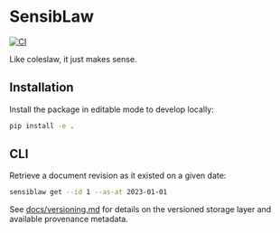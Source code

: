 # SensibLaw
[![CI](https://github.com/SensibLaw/SensibLaw/actions/workflows/ci.yml/badge.svg)](https://github.com/SensibLaw/SensibLaw/actions/workflows/ci.yml)

Like coleslaw, it just makes sense.

## Installation

Install the package in editable mode to develop locally:

```bash
pip install -e .
```

## CLI

Retrieve a document revision as it existed on a given date:

```bash
sensiblaw get --id 1 --as-at 2023-01-01
```

See [docs/versioning.md](docs/versioning.md) for details on the versioned
storage layer and available provenance metadata.
